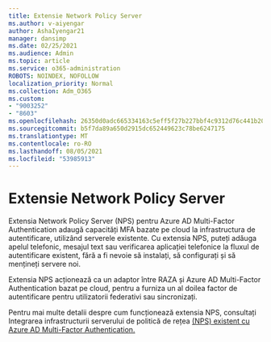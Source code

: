 ```yaml
---
title: Extensie Network Policy Server
ms.author: v-aiyengar
author: AshaIyengar21
manager: dansimp
ms.date: 02/25/2021
ms.audience: Admin
ms.topic: article
ms.service: o365-administration
ROBOTS: NOINDEX, NOFOLLOW
localization_priority: Normal
ms.collection: Adm_O365
ms.custom:
- "9003252"
- "8603"
ms.openlocfilehash: 26350d0adc665334163c5eff5f27b227bbf4c9312d76c441b2057471e99e0b30
ms.sourcegitcommit: b5f7da89a650d2915dc652449623c78be6247175
ms.translationtype: MT
ms.contentlocale: ro-RO
ms.lasthandoff: 08/05/2021
ms.locfileid: "53985913"
---
```

# <a name="network-policy-server-extension"></a>Extensie Network Policy Server

Extensia Network Policy Server (NPS) pentru Azure AD Multi-Factor Authentication adaugă capacități MFA bazate pe cloud la infrastructura de autentificare, utilizând serverele existente. Cu extensia NPS, puteți adăuga apelul telefonic, mesajul text sau verificarea aplicației telefonice la fluxul de autentificare existent, fără a fi nevoie să instalați, să configurați și să mențineți servere noi.

Extensia NPS acționează ca un adaptor între RAZA și Azure AD Multi-Factor Authentication bazat pe cloud, pentru a furniza un al doilea factor de autentificare pentru utilizatorii federativi sau sincronizați.

Pentru mai multe detalii despre cum funcționează extensia NPS, consultați Integrarea infrastructurii serverului de politică de rețea [(NPS) existent cu Azure AD Multi-Factor Authentication.](https://docs.microsoft.com/azure/active-directory/authentication/howto-mfa-nps-extension)

